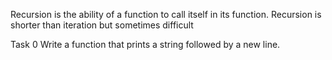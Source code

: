 Recursion is the ability of a function to call itself in its function. Recursion is shorter than iteration but sometimes difficult

Task 0
Write a function that prints a string followed by a new line.
